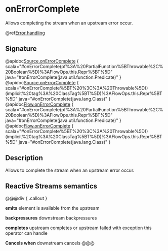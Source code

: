 # onErrorComplete

Allows completing the stream when an upstream error occur.

@ref[Error handling](../index.md#error-handling)

## Signature

@apidoc[Source.onErrorComplete](Source) { scala="#onErrorComplete(pf%3A%20PartialFunction%5BThrowable%2C%20Boolean%5D)%3AFlowOps.this.Repr%5BT%5D" java="#onErrorComplete(java.util.function.Predicate)" }
@apidoc[Source.onErrorComplete](Source) { scala="#onErrorComplete%5BT%20%3C%3A%20Throwable%5D()(implicit%20tag%3A%20ClassTag%5BT%5D)%3AFlowOps.this.Repr%5BT%5D" java="#onErrorComplete(java.lang.Class)" }
@apidoc[Flow.onErrorComplete](Flow) { scala="#onErrorComplete(pf%3A%20PartialFunction%5BThrowable%2C%20Boolean%5D)%3AFlowOps.this.Repr%5BT%5D" java="#onErrorComplete(java.util.function.Predicate)" }
@apidoc[Flow.onErrorComplete](Flow) { scala="#onErrorComplete%5BT%20%3C%3A%20Throwable%5D()(implicit%20tag%3A%20ClassTag%5BT%5D)%3AFlowOps.this.Repr%5BT%5D" java="#onErrorComplete(java.lang.Class)" }

## Description

Allows to complete the stream when an upstream error occur.

## Reactive Streams semantics

@@@div { .callout }

**emits** element is available from the upstream

**backpressures** downstream backpressures

**completes** upstream completes or upstream failed with exception this operator can handle

**Cancels when** downstream cancels
@@@